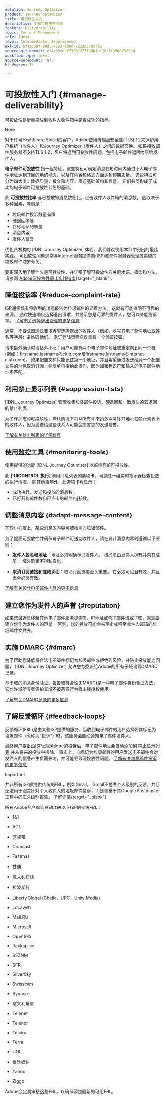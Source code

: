 ```yaml
---
solution: Journey Optimizer
product: journey optimizer
title: 可投放性入门
description: 了解可投放性准则
feature: Deliverability
topic: Content Management
role: Admin
level: Intermediate, Experienced
exl-id: 8f33dda7-9bd5-4293-8d0d-222205cbc7d5
source-git-commit: e34c39c02f71361277f28b1a116a54390875f93d
workflow-type: tm+mt
source-wordcount: '945'
ht-degree: 1%

---
```


# 可投放性入门 {#manage-deliverability}

可投放性是衡量投放到收件人收件箱中是否成功的指标。

>[!NOTE]
>
>对于许可Healthcare Shield的客户，Adobe使用传输层安全性(TLS) 1.2来保护用户系统（收件人）和Journey Optimizer（发件人）之间的数据交换。 如果接收邮件服务器不支持TLS 1.2，客户将遇到可投放性问题，包括电子邮件退回给原始发件人。

**电子邮件可投放性** 指一组特征，这些特征可确定消息在短时间内通过个人电子邮件地址达到其目的地的能力，以及在内容和格式方面达到预期质量。 这些特征可分为四大类：数据质量、报文和内容、发送基础架构和信誉。 它们共同构成了成功的电子邮件可投放性计划的基础。

此 **可投放性比率** 与已投放的消息数相比，点击收件人收件箱的消息数。 这取决于多种因素，特别是：

* 垃圾邮件投诉数量有限
* 硬退回率低
* 目标地址的质量
* 消息内容
* 发件人信誉

优化贵机构的 [!DNL Journey Optimizer] 体验，我们建议使用本节中列出的最佳实践。 可投放性问题通常与Internet服务提供商(ISP)和邮件服务器管理员实施的垃圾邮件防护有关。

要更深入地了解什么是可投放性，并详细了解可投放性的关键术语、概念和方法，请参阅 [Adobe可投放性最佳实践指南](https://experienceleague.adobe.com/docs/deliverability-learn/deliverability-best-practice-guide/introduction.html){target="_blank"}.

## 降低投诉率 {#reduce-complaint-rate}

ISP通常具有将收到的消息报告为垃圾邮件的显着方法。 这就有可能查明不可靠的来源。 通过快速响应选择退出请求，并显示您是可靠的发件人，您可以降低投诉率。 [了解有关选择退出管理的更多信息](../privacy/opt-out.md#opt-out-management)

通常，不要试图通过要求希望选择退出的收件人（例如，填写其电子邮件地址或姓名等字段）来妨碍他们。 退订登陆页面应仅具有一个验证按钮。

请求额外确认时请格外小心：用户可能有两个电子邮件地址被重定向到同一个框(例如：firstname.lastname@club.com和firstname.lastname@internet-club.com)。 如果配置文件只能记住第一个地址，并且希望通过发送给另一个配置文件的消息取消订阅，则表单将拒绝此操作，因为加密标识符和输入的电子邮件地址不匹配。

## 利用禁止显示列表 {#suppression-lists}

[!DNL Journey Optimizer] 管理收集垃圾邮件投诉、硬退回和一致发生的软退回的禁止列表。

为了保护您的可投放性，默认情况下将从所有未来投放中排除其地址在禁止列表上的收件人，因为发送给这些联系人可能会损害您的发送信誉。

[了解有关禁止列表的详细信息](suppression-list.md)

## 使用监控工具 {#monitoring-tools}

使用提供的功能 [!DNL Journey Optimizer] 以监控您的可投放性。

此 **[!UICONTROL 执行]** 利用消息列表的选项卡，可通过一组实时指示器检查投放的执行情况。 除其他事项外，此选项卡将显示：
* 成功执行、发送和投放的消息数。
* 已打开的邮件数和已点击的邮件/链接数。

## 调整消息内容 {#adapt-message-content}

在较小程度上，某些消息的内容可被检测为垃圾邮件。

为了提高可投放性并确保电子邮件可送达收件人，请在设计消息内容时遵循以下原则：

* **发件人姓名和地址**：地址必须明确标识发件人。 域必须由发件人拥有并向其注册。 域注册表不得私有化。

* **取消订阅链接和登陆页面**：取消订阅链接至关重要。 它必须可见且有效，并且表单必须有效。

[了解有关设计电子邮件内容的更多信息](../email/get-started-email-design.md)

## 建立您作为发件人的声誉 {#reputation}

如果您最近已移至其他电子邮件服务提供商、IP地址或电子邮件域或子域，则需要建立您作为发件人的声誉。 否则，您的投放可能会被阻止或移至收件人邮箱的垃圾邮件文件夹。

<!--To warm up your IP, you can gradually ramp up the number of your deliveries. Learn more in this [use case](../building-journeys/ramp-up-deliveries-uc.md).-->

## 实施 DMARC {#dmarc}

为了帮助您降低将合法电子邮件标记为垃圾邮件或拒绝的风险，并防止投放能力问题， [!DNL Journey Optimizer] 允许您为委派给Adobe的所有子域设置DMARC记录。

基于域的消息身份验证、报告和符合性(DMARC)是一种电子邮件身份验证方法，它允许域所有者保护其域不被恶意行为者未经授权使用。

[了解有关DMARC记录的更多信息](../configuration/dmarc-record.md)

## 了解反馈循环 {#feedback-loops}

反馈循环(FBL)是由某些ISP提供的服务，当收到电子邮件的用户选择将其标记为垃圾邮件（也称为“投诉”）时，该服务会自动通知电子邮件发件人。

最终用户提出由ISP发回Adobe的投诉后，电子邮件地址会自动添加到 [禁止显示列表](../reports/suppression-list.md) 并从将来的投放中排除。 事实上，向标记为垃圾邮件的用户发送电子邮件会对发件人的信誉产生负面影响，并可能导致可投放性问题。 [了解有关垃圾邮件投诉的更多信息](../reports/suppression-list.md#spam-complaints)

>[!IMPORTANT]
>
>并非所有ISP都提供传统的FBL，例如Gmail。 Gmail不提供个人级别的反馈，并且无法用于跟踪针对个人收件人的垃圾邮件投诉，而是侧重于其Google Postmaster工具中的汇总级别报告。 [了解详情](https://support.google.com/a/answer/6254652?hl=en){target="_blank"}

所有Adobe客户都会自动注册以下ISP的传统FBL：

* 1&amp;1

* AOL

* 蓝领带

* Comcast

* Fastmail

* 甘迪

* 意大利在线

* 拉波斯特

* Liberty Global (Chello、UPC、Unity Media)

* Locaweb

* Mail.RU

* Microsoft

* OpenSRS

* Rackspace

* SEZNM

* SFR

* SilverSky

* Swisscom

* Synacor

* 意大利电信

* Telenet

* Telenor

* Telstra

* Terra

* UOL

* 维珍媒体

* Yahoo

* Ziggo

Adobe会定期审核这些FBL，以确保添加最新的可用FBL。
